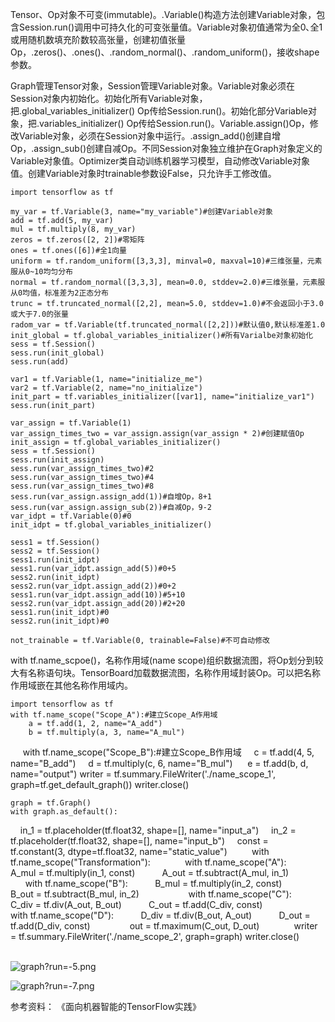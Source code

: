 Tensor、Op对象不可变(immutable)。.Variable()构造方法创建Variable对象，包含Session.run()调用中可持久化的可变张量值。Variable对象初值通常为全0､全1或用随机数填充阶数较高张量，创建初值张量Op，.zeros()、.ones()、.random_normal()、.random_uniform()，接收shape参数。

Graph管理Tensor对象，Session管理Variable对象。Variable对象必须在Session对象内初始化。初始化所有Variable对象，把.global_variables_initializer() Op传给Session.run()。初始化部分Variable对象，把.variables_initializer() Op传给Session.run()。Variable.assign()Op，修改Variable对象，必须在Session对象中运行。.assign_add()创建自增Op，.assign_sub()创建自减Op。不同Session对象独立维护在Graph对象定义的Variable对象值。Optimizer类自动训练机器学习模型，自动修改Variable对象值。创建Variable对象时trainable参数设False，只允许手工修改值。

    import tensorflow as tf

    my_var = tf.Variable(3, name="my_variable")#创建Variable对象
    add = tf.add(5, my_var)
    mul = tf.multiply(8, my_var)
    zeros = tf.zeros([2, 2])#零矩阵
    ones = tf.ones([6])#全1向量
    uniform = tf.random_uniform([3,3,3], minval=0, maxval=10)#三维张量，元素服从0~10均匀分布
    normal = tf.random_normal([3,3,3], mean=0.0, stddev=2.0)#三维张量，元素服从0均值，标准差为2正态分布
    trunc = tf.truncated_normal([2,2], mean=5.0, stddev=1.0)#不会返回小于3.0或大于7.0的张量
    radom_var = tf.Variable(tf.truncated_normal([2,2]))#默认值0,默认标准差1.0
    init_global = tf.global_variables_initializer()#所有Varialbe对象初始化
    sess = tf.Session()
    sess.run(init_global)
    sess.run(add)

    var1 = tf.Variable(1, name="initialize_me")
    var2 = tf.Variable(2, name="no_initialize")
    init_part = tf.variables_initializer([var1], name="initialize_var1")
    sess.run(init_part)

    var_assign = tf.Variable(1)
    var_assign_times_two = var_assign.assign(var_assign * 2)#创建赋值Op
    init_assign = tf.global_variables_initializer()
    sess = tf.Session()
    sess.run(init_assign)
    sess.run(var_assign_times_two)#2
    sess.run(var_assign_times_two)#4
    sess.run(var_assign_times_two)#8
    sess.run(var_assign.assign_add(1))#自增Op，8+1
    sess.run(var_assign.assign_sub(2))#自减Op，9-2
    var_idpt = tf.Variable(0)#0
    init_idpt = tf.global_variables_initializer()

    sess1 = tf.Session()
    sess2 = tf.Session()
    sess1.run(init_idpt)
    sess1.run(var_idpt.assign_add(5))#0+5
    sess2.run(init_idpt)
    sess2.run(var_idpt.assign_add(2))#0+2
    sess1.run(var_idpt.assign_add(10))#5+10
    sess2.run(var_idpt.assign_add(20))#2+20
    sess1.run(init_idpt)#0
    sess2.run(init_idpt)#0

    not_trainable = tf.Variable(0, trainable=False)#不可自动修改

with tf.name_scpoe(<name>)，名称作用域(name scope)组织数据流图，将Op划分到较大有名称语句块。TensorBoard加载数据流图，名称作用域封装Op。可以把名称作用域嵌在其他名称作用域内。

    import tensorflow as tf
    with tf.name_scope("Scope_A"):#建立Scope_A作用域
        a = tf.add(1, 2, name="A_add")
        b = tf.multiply(a, 3, name="A_mul")
    
    with tf.name_scope("Scope_B"):#建立Scope_B作用域
        c = tf.add(4, 5, name="B_add")
        d = tf.multiply(c, 6, name="B_mul")
    
    e = tf.add(b, d, name="output")
    writer = tf.summary.FileWriter('./name_scope_1', graph=tf.get_default_graph())
    writer.close()

    graph = tf.Graph()
    with graph.as_default():
    in_1 = tf.placeholder(tf.float32, shape=[], name="input_a")
    in_2 = tf.placeholder(tf.float32, shape=[], name="input_b")
    const = tf.constant(3, dtype=tf.float32, name="static_value")
    
    with tf.name_scope("Transformation"):
        
         with tf.name_scope("A"):
              A_mul = tf.multiply(in_1, const)
              A_out = tf.subtract(A_mul, in_1)
            
          with tf.name_scope("B"):
              B_mul = tf.multiply(in_2, const)
              B_out = tf.subtract(B_mul, in_2)
            
          with tf.name_scope("C"):
              C_div = tf.div(A_out, B_out)
              C_out = tf.add(C_div, const)
            
          with tf.name_scope("D"):
              D_div = tf.div(B_out, A_out)
              D_out = tf.add(D_div, const)
            
    out = tf.maximum(C_out, D_out)
            
    writer = tf.summary.FileWriter('./name_scope_2', graph=graph)
    writer.close()            


![graph?run=-5.png](http://upload-images.jianshu.io/upload_images/80690-10966d4746599d82.png?imageMogr2/auto-orient/strip%7CimageView2/2/w/1240)


![graph?run=-7.png](http://upload-images.jianshu.io/upload_images/80690-b4d79ce1ae7f429d.png?imageMogr2/auto-orient/strip%7CimageView2/2/w/1240)

参考资料：
《面向机器智能的TensorFlow实践》



